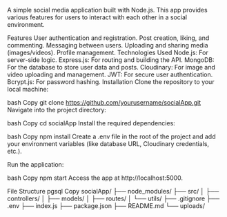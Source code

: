 A simple social media application built with Node.js. This app provides various features for users to interact with each other in a social environment.

Features
User authentication and registration.
Post creation, liking, and commenting.
Messaging between users.
Uploading and sharing media (images/videos).
Profile management.
Technologies Used
Node.js: For server-side logic.
Express.js: For routing and building the API.
MongoDB: For the database to store user data and posts.
Cloudinary: For image and video uploading and management.
JWT: For secure user authentication.
Bcrypt.js: For password hashing.
Installation
Clone the repository to your local machine:

bash
Copy
git clone https://github.com/yourusername/socialApp.git
Navigate into the project directory:

bash
Copy
cd socialApp
Install the required dependencies:

bash
Copy
npm install
Create a .env file in the root of the project and add your environment variables (like database URL, Cloudinary credentials, etc.).

Run the application:

bash
Copy
npm start
Access the app at http://localhost:5000.

File Structure
pgsql
Copy
socialApp/
├── node_modules/
├── src/
│ ├── controllers/
│ ├── models/
│ ├── routes/
│ └── utils/
├── .gitignore
├── .env
├── index.js
├── package.json
├── README.md
└── uploads/
